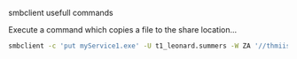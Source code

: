 smbclient usefull commands

Execute a command which copies a file to the share location...
```bash
smbclient -c 'put myService1.exe' -U t1_leonard.summers -W ZA '//thmiis.za.tryhackme.com/admin$/' EZpass4ever
```